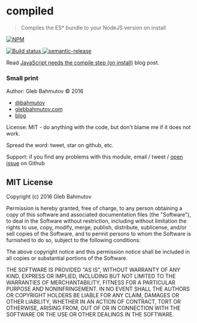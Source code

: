 # compiled
> Compiles the ES* bundle to your NodeJS version on install

[![NPM][compiled-icon] ][compiled-url]

[![Build status][compiled-ci-image] ][compiled-ci-url]
[![semantic-release][semantic-image] ][semantic-url]

Read [JavaScript needs the compile step (on install)](http://glebbahmutov.com/blog/javascript-needs-compile-step/) blog post.

### Small print

Author: Gleb Bahmutov &copy; 2016

* [@bahmutov](https://twitter.com/bahmutov)
* [glebbahmutov.com](http://glebbahmutov.com)
* [blog](http://glebbahmutov.com/blog/)

License: MIT - do anything with the code, but don't blame me if it does not work.

Spread the word: tweet, star on github, etc.

Support: if you find any problems with this module, email / tweet /
[open issue](https://github.com/bahmutov/compiled/issues) on Github

## MIT License

Copyright (c) 2016 Gleb Bahmutov

Permission is hereby granted, free of charge, to any person
obtaining a copy of this software and associated documentation
files (the "Software"), to deal in the Software without
restriction, including without limitation the rights to use,
copy, modify, merge, publish, distribute, sublicense, and/or sell
copies of the Software, and to permit persons to whom the
Software is furnished to do so, subject to the following
conditions:

The above copyright notice and this permission notice shall be
included in all copies or substantial portions of the Software.

THE SOFTWARE IS PROVIDED "AS IS", WITHOUT WARRANTY OF ANY KIND,
EXPRESS OR IMPLIED, INCLUDING BUT NOT LIMITED TO THE WARRANTIES
OF MERCHANTABILITY, FITNESS FOR A PARTICULAR PURPOSE AND
NONINFRINGEMENT. IN NO EVENT SHALL THE AUTHORS OR COPYRIGHT
HOLDERS BE LIABLE FOR ANY CLAIM, DAMAGES OR OTHER LIABILITY,
WHETHER IN AN ACTION OF CONTRACT, TORT OR OTHERWISE, ARISING
FROM, OUT OF OR IN CONNECTION WITH THE SOFTWARE OR THE USE OR
OTHER DEALINGS IN THE SOFTWARE.

[compiled-icon]: https://nodei.co/npm/compiled.png?downloads=true
[compiled-url]: https://npmjs.org/package/compiled
[compiled-ci-image]: https://travis-ci.org/bahmutov/compiled.png?branch=master
[compiled-ci-url]: https://travis-ci.org/bahmutov/compiled
[semantic-image]: https://img.shields.io/badge/%20%20%F0%9F%93%A6%F0%9F%9A%80-semantic--release-e10079.svg
[semantic-url]: https://github.com/semantic-release/semantic-release


